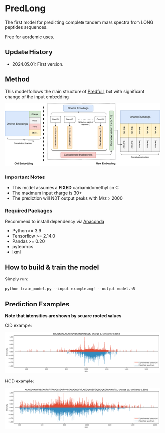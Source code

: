 # PredLong

The first model for predicting complete tandem mass spectra from LONG peptides sequences.

Free for academic uses.

## Update History

* 2024.05.01: First version.

## Method

This model follows the main structure of [Predfull](https://github.com/lkytal/PredFull), but with significant change of the input embedding

![model](imgs/embed.png)

### Important Notes

* This model assumes a __FIXED__ carbamidomethyl on C
* The maximum input charge is 30+
* The prediction will NOT output peaks with M/z > 2000

### Required Packages

Recommend to install dependency via [Anaconda](https://www.anaconda.com/distribution/)

* Python >= 3.9
* Tensorflow >= 2.14.0
* Pandas >= 0.20
* pyteomics
* lxml

## How to build & train the model

Simply run:

`python train_model.py --input example.mgf --output model.h5`

## Prediction Examples

__Note that intensities are shown by square rooted values__

CID example:

![example 1](imgs/cid.png)

HCD example:

![example 2](imgs/hcd.png)
